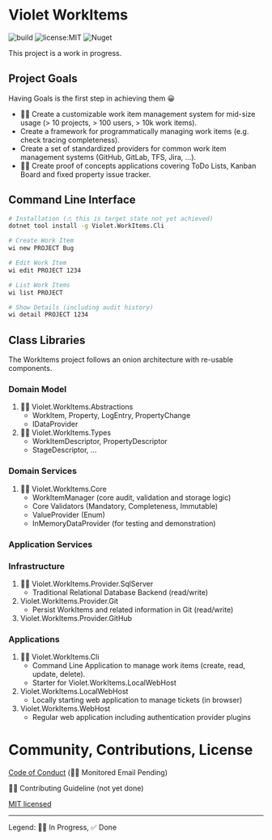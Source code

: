 # Violet WorkItems

![build](https://github.com/violetgrass/workitems/workflows/Build-CI/badge.svg)
![license:MIT](https://img.shields.io/github/license/violetgrass/workitems?style=flat-square)
![Nuget](https://img.shields.io/nuget/v/Violet.WorkItems.Core?style=flat-square)

This project is a work in progress.

## Project Goals

Having Goals is the first step in achieving them 😀

- 🏃‍♂️ Create a customizable work item management system for mid-size usage (> 10 projects, > 100 users, > 10k work items).
- Create a framework for programmatically managing work items (e.g. check tracing completeness).
- Create a set of standardized providers for common work item management systems (GitHub, GitLab, TFS, Jira, ...).
- 🏃‍♂️ Create proof of concepts applications covering ToDo Lists, Kanban Board and fixed property issue tracker.

## Command Line Interface
````sh
# Installation (⚠ this is target state not yet achieved)
dotnet tool install -g Violet.WorkItems.Cli
````

````sh
# Create Work Item
wi new PROJECT Bug

# Edit Work Item
wi edit PROJECT 1234

# List Work Items
wi list PROJECT

# Show Details (including audit history)
wi detail PROJECT 1234
````

## Class Libraries

The WorkItems project follows an onion architecture with re-usable components.

### Domain Model

1. 🏃‍♂️ Violet.WorkItems.Abstractions
   - WorkItem, Property, LogEntry, PropertyChange
   - IDataProvider
1. 🏃‍♂️ Violet.WorkItems.Types
   - WorkItemDescriptor, PropertyDescriptor
   - StageDescriptor, ...

### Domain Services

1. 🏃‍♂️ Violet.WorkItems.Core
   - WorkItemManager (core audit, validation and storage logic)
   - Core Validators (Mandatory, Completeness, Immutable)
   - ValueProvider (Enum)
   - InMemoryDataProvider (for testing and demonstration)

### Application Services

### Infrastructure

1. 🏃‍♂️ Violet.WorkItems.Provider.SqlServer
   - Traditional Relational Database Backend (read/write)
1. Violet.WorkItems.Provider.Git
   - Persist WorkItems and related information in Git (read/write)
1. Violet.WorkItems.Provider.GitHub

### Applications

1. 🏃‍♂️ Violet.WorkItems.Cli
   - Command Line Application to manage work items (create, read, update, delete).
   - Starter for Violet.WorkItems.LocalWebHost
1. Violet.WorkItems.LocalWebHost
   - Locally starting web application to manage tickets (in browser)
1. Violet.WorkItems.WebHost
   - Regular web application including authentication provider plugins

# Community, Contributions, License

[Code of Conduct](CODE_OF_CONDUCT.md) (🏃‍♂️ Monitored Email Pending)

🏃‍♂️ Contributing Guideline (not yet done)

[MIT licensed](LICENSE.md)

---

Legend: 🏃‍♂️ In Progress, ✅ Done
